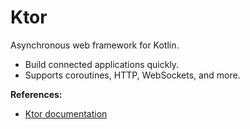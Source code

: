 # Ktor

Asynchronous web framework for Kotlin.

- Build connected applications quickly.
- Supports coroutines, HTTP, WebSockets, and more.

**References:**
- [Ktor documentation](https://ktor.io/)
